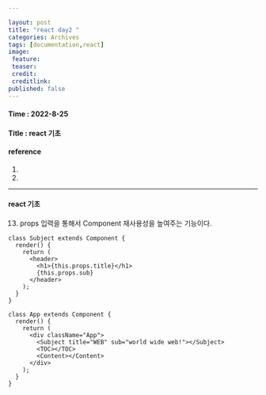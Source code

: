 ```yaml
---

layout: post
title: "react day2 "
categories: Archives
tags: [documentation,react]
image:
 feature:
 teaser:
 credit:
 creditlink:
published: false
---
```


#### Time : 2022-8-25
#### Title : react 기초

#### reference

1. []() 
2. []()

***
#### react 기초

13. props
입력을 통해서 Component 재사용성을 높여주는 기능이다.
~~~
class Subject extends Component {
  render() {
    return ( 
      <header>
        <h1>{this.props.title}</h1>
        {this.props.sub}
      </header>
    );
  }
}

class App extends Component {
  render() {
    return (
      <div className="App">
        <Subject title="WEB" sub="world wide web!"></Subject>
        <TOC></TOC>
        <Content></Content>
      </div>
    );
  }
}
~~~
